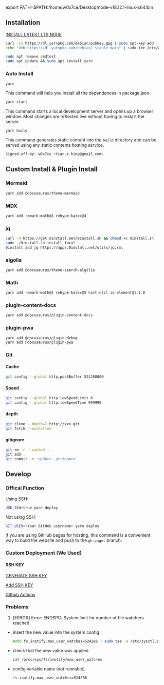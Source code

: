 
###

export PATH=$PATH:/home/w0x7ce/Desktop/node-v18.12.1-linux-x64/bin

## Installation

[INSTALL LATEST LTS NODE](https://github.com/nodejs/release#release-schedule)

```bash
curl -sS https://dl.yarnpkg.com/debian/pubkey.gpg | sudo apt-key add -
echo "deb https://dl.yarnpkg.com/debian/ stable main" | sudo tee /etc/apt/sources.list.d/yarn.list
```

```bash
sudo apt remove cmdtest
sudo apt update && sudo apt install yarn
```

### Auto Install

```bash
yarn
```
This command will help you install all the dependences in package.json


```bash
yarn start
```

This command starts a local development server and opens up a browser window. Most changes are reflected live without having to restart the server.

```bash
yarn build
```

This command generates static content into the `build` directory and can be served using any static contents hosting service.

```bash title='Signed'
Signed-off-by: w0x7ce <tian.r.king@gmail.com>
```

## Custom Install & Plugin Install

### Mermaid

```bash
yarn add @docusaurus/theme-mermaid
```

### MDX

```bash
yarn add remark-math@3 rehype-katex@4
```

### jq

```bash
curl -O https://get.0install.net/0install.sh && chmod +x 0install.sh
sudo ./0install.sh install local
0install add jq https://apps.0install.net/utils/jq.xml
```

### algolia

```bash
yarn add @docusaurus/theme-search-algolia
```

### Math

```bash
yarn add remark-math@3 rehype-katex@5 hast-util-is-element@1.1.0
```

### plugin-content-docs

```bash
yarn add @docusaurus/plugin-content-docs
```

### plugin-pwa

```bash
yarn add @docusaurus/plugin-debug
yarn add @docusaurus/plugin-pwa
```

### Git 

#### Cache

```bash
git config --global http.postBuffer 524288000
```

#### Speed

```bash
git config --global http.lowSpeedLimit 0
git config --global http.lowSpeedTime 999999
```

#### depth

```bash
git clone --depth=1 http://xxx.git
git fetch --unshallow
```

#### gitignore

```bash
git rm -r --cached .
git add .
git commit -m 'update .gitignore'
```


## Develop

### Offical Function

Using SSH:

```bash
USE_SSH=true yarn deploy
```

Not using SSH:

```bash
GIT_USER=<Your GitHub username> yarn deploy
```

If you are using GitHub pages for hosting, this command is a convenient way to build the website and push to the `gh-pages` branch.

### Custom Deployment (We Used)

#### SSH KEY

[GENERATE SSH KEY](https://docs.github.com/en/authentication/connecting-to-github-with-ssh/generating-a-new-ssh-key-and-adding-it-to-the-ssh-agent)

[Add SSH KEY](https://github.com/settings/keys)

[Github Actions](https://github.com/{$USER}/{Workspace}/settings/secrets/actions)

### Problems

1. [ERROR] Error: ENOSPC: System limit for number of file watchers reached

 - insert the new value into the system config

    ```bash
    echo fs.inotify.max_user_watches=524288 | sudo tee -a /etc/sysctl.conf && sudo sysctl -p

    ```

 - check that the new value was applied

    ```bash
    cat /proc/sys/fs/inotify/max_user_watches
    ```

 - config variable name (not runnable)

    ```bash
    fs.inotify.max_user_watches=524288
    ```